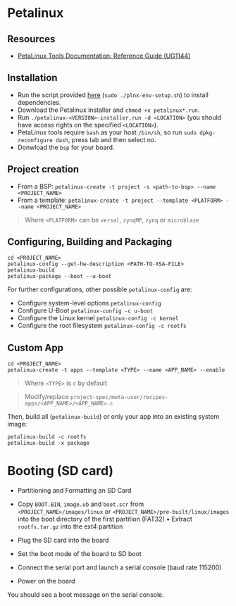 # Petalinux

## Resources

* [PetaLinux Tools Documentation: Reference Guide (UG1144)](https://docs.xilinx.com/r/en-US/ug1144-petalinux-tools-reference-guide)

## Installation

* Run the script provided [here](https://support.xilinx.com/s/article/73296?language=en_US) (`sudo ./plnx-env-setup.sh`) to install dependencies.
* Download the Petalinux installer and `chmod +x petalinux*.run`.
* Run `./petalinux-<VERSION>-installer.run -d <LOCATION>` (you should have access rights on the specified `<LOCATION>`).
* PetaLinux tools require `bash` as your host `/bin/sh`, so run `sudo dpkg-reconfigure dash`, press tab and then select no.
* Donwload the `bsp` for your board.

## Project creation

* From a BSP: `petalinux-create -t project -s <path-to-bsp> --name <PROJECT_NAME>`
* From a template: `petalinux-create -t project --template <PLATFORM> --name <PROJECT_NAME>`

> Where `<PLATFORM>` can be `versal`, `zynqMP`, `zynq` or `microblaze`

## Configuring, Building and Packaging

```
cd <PROJECT_NAME>
petalinux-config --get-hw-description <PATH-TO-XSA-FILE>
petalinux-build
petalinux-package --boot --u-boot
```

For further configurations, other possible `petalinux-config` are:
* Configure system-level options `petalinux-config`
* Configure U-Boot `petalinux-config -c u-boot`
* Configure the Linux kernel `petalinux-config -c kernel`
* Configure the root filesystem `petalinux-config -c rootfs`

## Custom App

```
cd <PROJECT_NAME>
petalinux-create -t apps --template <TYPE> --name <APP_NAME> --enable
```

> Where `<TYPE>` is `c` by default

> Modify/replace `project-spec/meta-user/recipes-apps/<APP_NAME>/<APP_NAME>.c`

Then, build all (`petalinux-build`) or only your app into an existing system image:
```
petalinux-build -c rootfs
petalinux-build -x package
```

#  Booting (SD card)

* Partitioning and Formatting an SD Card

* Copy `BOOT.BIN`, `image.ub` and `boot.scr` from `<PROJECT_NAME>/images/linux` or `<PROJECT_NAME>/pre-built/linux/images` into the boot directory of the first partition (FAT32)
• Extract `rootfs.tar.gz` into the ext4 partition
* Plug the SD card into the board
* Set the boot mode of the board to SD boot
* Connect the serial port and launch a serial console (baud rate 115200)
* Power on the board

You should see a boot message on the serial console.
